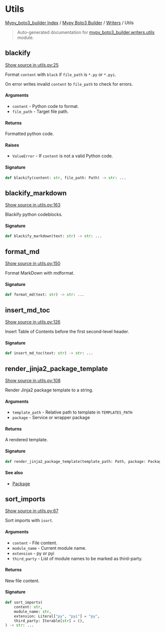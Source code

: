 # Utils

[Mypy_boto3_builder Index](../../README.md#mypy_boto3_builder-index) /
[Mypy Boto3 Builder](../index.md#mypy-boto3-builder) /
[Writers](./index.md#writers) /
Utils

> Auto-generated documentation for [mypy_boto3_builder.writers.utils](https://github.com/youtype/mypy_boto3_builder/blob/main/mypy_boto3_builder/writers/utils.py) module.

## blackify

[Show source in utils.py:25](https://github.com/youtype/mypy_boto3_builder/blob/main/mypy_boto3_builder/writers/utils.py#L25)

Format `content` with `black` if `file_path` is `*.py` or `*.pyi`.

On error writes invalid `content` to `file_path` to check for errors.

#### Arguments

- `content` - Python code to format.
- `file_path` - Target file path.

#### Returns

Formatted python code.

#### Raises

- `ValueError` - If `content` is not a valid Python code.

#### Signature

```python
def blackify(content: str, file_path: Path) -> str: ...
```



## blackify_markdown

[Show source in utils.py:163](https://github.com/youtype/mypy_boto3_builder/blob/main/mypy_boto3_builder/writers/utils.py#L163)

Blackify python codeblocks.

#### Signature

```python
def blackify_markdown(text: str) -> str: ...
```



## format_md

[Show source in utils.py:150](https://github.com/youtype/mypy_boto3_builder/blob/main/mypy_boto3_builder/writers/utils.py#L150)

Format MarkDown with mdformat.

#### Signature

```python
def format_md(text: str) -> str: ...
```



## insert_md_toc

[Show source in utils.py:126](https://github.com/youtype/mypy_boto3_builder/blob/main/mypy_boto3_builder/writers/utils.py#L126)

Insert Table of Contents before the first second-level header.

#### Signature

```python
def insert_md_toc(text: str) -> str: ...
```



## render_jinja2_package_template

[Show source in utils.py:108](https://github.com/youtype/mypy_boto3_builder/blob/main/mypy_boto3_builder/writers/utils.py#L108)

Render Jinja2 package template to a string.

#### Arguments

- `template_path` - Relative path to template in `TEMPLATES_PATH`
- `package` - Service or wrapper package

#### Returns

A rendered template.

#### Signature

```python
def render_jinja2_package_template(template_path: Path, package: Package) -> str: ...
```

#### See also

- [Package](../structures/package.md#package)



## sort_imports

[Show source in utils.py:67](https://github.com/youtype/mypy_boto3_builder/blob/main/mypy_boto3_builder/writers/utils.py#L67)

Sort imports with `isort`.

#### Arguments

- `content` - File content.
- `module_name` - Current module name.
- `extension` - py or pyi
- `third_party` - List of module names to be marked as third-party.

#### Returns

New file content.

#### Signature

```python
def sort_imports(
    content: str,
    module_name: str,
    extension: Literal["py", "pyi"] = "py",
    third_party: Iterable[str] = (),
) -> str: ...
```

